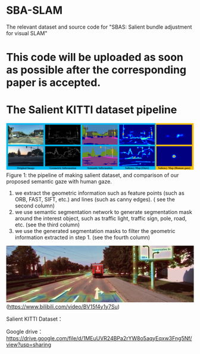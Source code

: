 # SBA-SLAM
The relevant dataset and source code for "SBAS: Salient bundle adjustment for visual SLAM"
# This code will be uploaded as soon as possible after the corresponding paper is accepted.

# The Salient KITTI dataset pipeline
![figure1](/figure/figure1.jpg)
Figure 1: the pipeline of making salient dataset, and comparison of our proposed semantic gaze with human gaze. 
1) we extract the geometric information such as feature points (such as ORB, FAST, SIFT, etc.) and lines (such as canny edges). ( see the second column)
2) we use semantic segmentation network to generate segmentation mask around the interest object, such as traffic light, traffic sign, pole, road, etc. (see the third column)
3) we use the generated segmentation masks to filter the geometric information extracted in step 1. (see the fourth column)


![Salient KITTI Demo](/figure/figure3.png)(https://www.bilibili.com/video/BV15f4y1y7Su)


Salient KITTI Dataset：

Google drive： https://drive.google.com/file/d/1MEuUVR24BPa2rYW8o5aqyEqxw3Fng5Nf/view?usp=sharing

